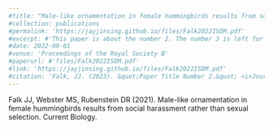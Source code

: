 ```yaml
---
#title: "Male-like ornamentation in female hummingbirds results from social harassment rather than sexual selection"
#collection: publications
#permalink: 'https://jayjinsing.github.io/files/Falk2022ISDM.pdf'
#excerpt: #'This paper is about the number 2. The number 3 is left for future work.'
#date: 2022-09-01
#venue: 'Proceedings of the Royal Society B'
#paperurl: #'files/Falk2022ISDM.pdf'
#link: 'https://jayjinsing.github.io/files/Falk2022ISDM.pdf'
#citation: 'Falk, JJ. (2023). &quot;Paper Title Number 2.&quot; <i>Journal 1</i>. 1(2).'
---
```

Falk JJ, Webster MS, Rubenstein DR (2021). Male-like ornamentation in female hummingbirds results from social harassment rather than sexual selection. Current Biology. 